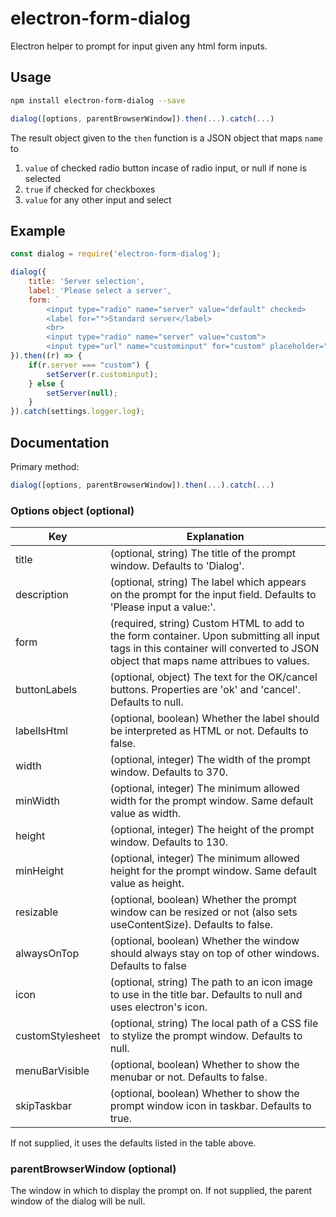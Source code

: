 # electron-form-dialog

Electron helper to prompt for input given any html form inputs.

## Usage

```sh
npm install electron-form-dialog --save
```

```js
dialog([options, parentBrowserWindow]).then(...).catch(...)
```
The result object given to the `then` function is a JSON object that maps `name` to 
1. `value` of checked radio button incase of radio input, or null if none is selected
2. `true` if checked for checkboxes
3. `value` for any other input and select

## Example

```js
const dialog = require('electron-form-dialog');

dialog({
	title: 'Server selection',
	label: 'Please select a server',
	form: `
        <input type="radio" name="server" value="default" checked>
        <label for="">Standard server</label>
        <br>
        <input type="radio" name="server" value="custom">
        <input type="url" name="custominput" for="custom" placeholder="http://test.com">`
}).then((r) => {
	if(r.server === "custom") {
        setServer(r.custominput);
    } else {
        setServer(null);
    }
}).catch(settings.logger.log);
```

## Documentation

Primary method:

```js
dialog([options, parentBrowserWindow]).then(...).catch(...)
```

### Options object (optional)

| Key  | Explanation |
| ------------- | ------------- |
| title  | (optional, string) The title of the prompt window. Defaults to 'Dialog'. |
| description  | (optional, string) The label which appears on the prompt for the input field. Defaults to 'Please input a value:'. |
| form | (required, string) Custom HTML to add to the form container. Upon submitting all input tags in this container will converted to JSON object that maps name attribues to values. |
| buttonLabels | (optional, object) The text for the OK/cancel buttons. Properties are 'ok' and 'cancel'. Defaults to null. |
| labelIsHtml | (optional, boolean) Whether the label should be interpreted as HTML or not. Defaults to false. |
| width  | (optional, integer) The width of the prompt window. Defaults to 370. |
| minWidth  | (optional, integer) The minimum allowed width for the prompt window. Same default value as width. |
| height  | (optional, integer) The height of the prompt window. Defaults to 130. |
| minHeight  | (optional, integer) The minimum allowed height for the prompt window. Same default value as height. |
| resizable  | (optional, boolean) Whether the prompt window can be resized or not (also sets useContentSize). Defaults to false. |
| alwaysOnTop | (optional, boolean) Whether the window should always stay on top of other windows. Defaults to false |
| icon | (optional, string) The path to an icon image to use in the title bar. Defaults to null and uses electron's icon. |
| customStylesheet  | (optional, string) The local path of a CSS file to stylize the prompt window. Defaults to null. |
| menuBarVisible | (optional, boolean) Whether to show the menubar or not. Defaults to false. |
| skipTaskbar | (optional, boolean) Whether to show the prompt window icon in taskbar. Defaults to true. |

If not supplied, it uses the defaults listed in the table above.

### parentBrowserWindow (optional)

The window in which to display the prompt on. If not supplied, the parent window of the dialog will be null.

